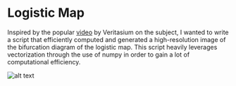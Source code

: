 # Logistic Map

Inspired by the popular [video](https://www.youtube.com/watch?v=ovJcsL7vyrk&vl=en) by Veritasium on the subject, I wanted to write a script that efficiently computed and generated a high-resolution image of the bifurcation diagram of the logistic map. This script heavily leverages vectorization through the use of numpy in order to gain a lot of computational efficiency.

![alt text](plots/bifurcation_diagram_e2-min.png)